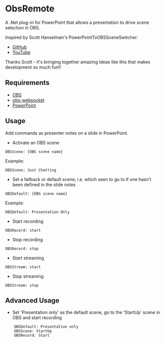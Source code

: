 # ObsRemote

A .Net plug-in for PowerPoint that allows a presentation to drive scene selection in OBS.

Inspired by Scott Hanselman's PowerPointToOBSSceneSwitcher:

* [GitHub](https://github.com/shanselman/PowerPointToOBSSceneSwitcher)
* [YouTube](https://www.youtube.com/watch?v=ciNcxi2bPwM)

Thanks Scott - it's bringing together amazing ideas like this that makes development so much fun!!

## Requirements
* [OBS](https://obsproject.com/)
* [obs-websocket](https://obsproject.com/forum/resources/obs-websocket-remote-control-obs-studio-from-websockets.466/) 
* [PowerPoint](https://www.microsoft.com/en-GB/microsoft-365)

## Usage

Add commands as presenter notes on a slide in PowerPoint.

* Activate an OBS scene

```OBSScene: {OBS scene name}```

Example:

```OBSScene: Just Chatting```

* Set a fallback or default scene, i.e. which seen to go to if one hasn't been defined in the slide notes

```OBSDefault: {OBS scene name}```

Example:

```OBSDefault: Presentation Only```

* Start recording

```OBSRecord: start```

* Stop recording

```OBSRecord: stop```

* Start streaming

```OBSStream: start```

* Stop streaming

```OBSStream: stop```

## Advanced Usage

* Set 'Presentation only' as the default scene, go to the 'StartUp' scene in OBS and start recording
```
	OBSDefault: Presentation only
	OBSScene: StartUp
	OBSRecord: Start
```

